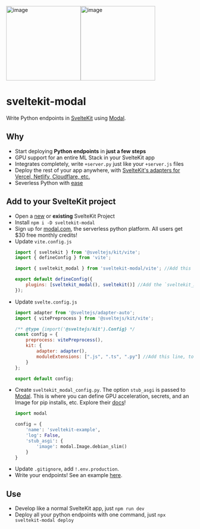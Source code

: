 <img width="200" alt="image" src="https://user-images.githubusercontent.com/20548516/218344678-d41f4c4a-6b1b-48cc-8553-2b9fbe2169d6.png"/><img width="200" alt="image" src="https://user-images.githubusercontent.com/20548516/219166985-96888b52-51de-4f6b-b37d-cc66264c40eb.png"/>

# sveltekit-modal
Write Python endpoints in [SvelteKit](https://kit.svelte.dev/) using [Modal](https://modal.com).

## Why
- Start deploying **Python endpoints** in **just a few steps**
- GPU support for an entire ML Stack in your SvelteKit app
- Integrates completely, write `+server.py` just like your `+server.js` files
- Deploy the rest of your app anywhere, with [SvelteKit's adapters for Vercel, Netlify, Cloudflare, etc.](https://kit.svelte.dev/docs/adapters)
- Severless Python with [ease](https://kit.svelte.dev/docs/adapters)

## Add to your SvelteKit project
- Open a [new](https://kit.svelte.dev/docs/creating-a-project) or **existing** SvelteKit Project
- Install `npm i -D sveltekit-modal`
- Sign up for [modal.com](https://modal.com/signup), the serverless python platform. All users get $30 free monthly credits!
- Update `vite.config.js`
  ```javascript
  import { sveltekit } from '@sveltejs/kit/vite';
  import { defineConfig } from 'vite';

  import { sveltekit_modal } from 'sveltekit-modal/vite'; //Add this import

  export default defineConfig({
	  plugins: [sveltekit_modal(), sveltekit()] //Add the `sveltekit_modal()` plugin
  });
  ```
- Update `svelte.config.js`
  ```javascript
  import adapter from '@sveltejs/adapter-auto';
  import { vitePreprocess } from '@sveltejs/kit/vite';

  /** @type {import('@sveltejs/kit').Config} */
  const config = {
	  preprocess: vitePreprocess(),
	  kit: {
		  adapter: adapter(),
		  moduleExtensions: [".js", ".ts", ".py"] //Add this line, to resolve +server.py endpoints
	  }
  };

  export default config;
  ```
 - Create `sveltekit_modal_config.py`. The option `stub_asgi` is passed to [Modal](https://modal.com/docs/reference/modal.Stub#asgi). This is where you can define GPU acceleration, secrets, and an Image for pip installs, etc. Explore their [docs](https://modal.com/docs/guide)!
    ```python
    import modal

    config = {
        'name': 'sveltekit-example',
        'log': False,
        'stub_asgi': {
            'image': modal.Image.debian_slim()
        }
    }
    ```
  - Update `.gitignore`, add `!.env.production`.
  - Write your endpoints! See an example [here](https://github.com/semicognitive/sveltekit-modal-langchain).

## Use
- Develop like a normal SvelteKit app, just `npm run dev`
- Deploy all your python endpoints with one command, just `npx sveltekit-modal deploy`
